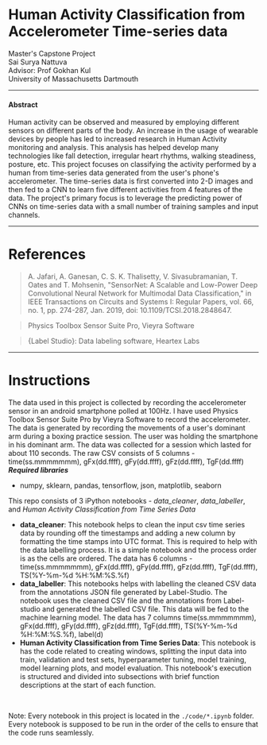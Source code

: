 # Human Activity Classification from Accelerometer Time-series data
Master's Capstone Project <br />
Sai Surya Nattuva <br />
Advisor: Prof Gokhan Kul <br />
University of Massachusetts Dartmouth <br />
<hr />

#### Abstract
<p>Human activity can be observed and measured by employing different sensors on different parts of the body. An increase in the usage of wearable devices by people has led to increased research in Human Activity monitoring and analysis. This analysis has helped develop many technologies like fall detection, irregular heart rhythms, walking steadiness, posture, etc. This project focuses on classifying the activity performed by a human from time-series data generated from the user's phone's accelerometer. The time-series data is first converted into 2-D images and then fed to a CNN to learn five different activities from 4 features of the data. The project's primary focus is to leverage the predicting power of CNNs on time-series data with a small number of training samples and input channels. </p>
<hr />

# References
> A. Jafari, A. Ganesan, C. S. K. Thalisetty, V. Sivasubramanian, T. Oates and T. Mohsenin, "SensorNet: A Scalable and Low-Power Deep Convolutional Neural Network for Multimodal Data Classification," in IEEE Transactions on Circuits and Systems I: Regular Papers, vol. 66, no. 1, pp. 274-287, Jan. 2019, doi: 10.1109/TCSI.2018.2848647.

> Physics Toolbox Sensor Suite Pro, Vieyra Software

> {Label Studio}: Data labeling software, Heartex Labs
<hr />

# Instructions
The data used in this project is collected by recording the accelerometer sensor in an android smartphone polled at 100Hz. I have used Physics Toolbox Sensor Suite Pro by Vieyra Software to record the accelerometer. The data is generated by recording the movements of a user's dominant arm during a boxing practice session. The user was holding the smartphone in his dominant arm. The data was collected for a session which lasted for about 110 seconds. The raw CSV consists of 5 columns - time(ss.mmmmmmm), gFx(dd.ffff), gFy(dd.ffff), gFz(dd.ffff), TgF(dd.ffff)
<br />
***Required libraries***
- numpy, sklearn, pandas, tensorflow, json, matplotlib, seaborn

This repo consists of 3 iPython notebooks - *data_cleaner*, *data_labeller*, and *Human Activity Classification from Time Series Data*

- **data_cleaner**: This notebook helps to clean the input csv time series data by rounding off the timestamps and adding a new column by formatting the time stamps into UTC format. This is required to help with the data labelling process. It is a simple notebook and the process order is as the cells are ordered. The data has 6 columns - time(ss.mmmmmmm), gFx(dd.ffff), gFy(dd.ffff), gFz(dd.ffff), TgF(dd.ffff), TS(%Y-%m-%d %H:%M:%S.%f)
- **data_labeller**: This notebooks helps with labelling the cleaned CSV data from the annotations JSON file generated by Label-Studio. The notebook uses the cleaned CSV file and the annotations from Label-studio and generated the labelled CSV file. This data will be fed to the machine learning model. The data has 7 columns time(ss.mmmmmmm), gFx(dd.ffff), gFy(dd.ffff), gFz(dd.ffff), TgF(dd.ffff), TS(%Y-%m-%d %H:%M:%S.%f), label(d)
- **Human Activity Classification from Time Series Data**: This notebook is has the code related to creating windows, splitting the input data into train, validation and test sets, hyperparameter tuning, model training, model learning plots, and model evaluation. This notebook's execution is structured and divided into subsections with brief function descriptions at the start of each function.
<br />

Note: Every notebook in this project is located in the `./code/*.ipynb` folder. Every notebook is supposed to be run in the order of the cells to ensure that the code runs seamlessly. 

